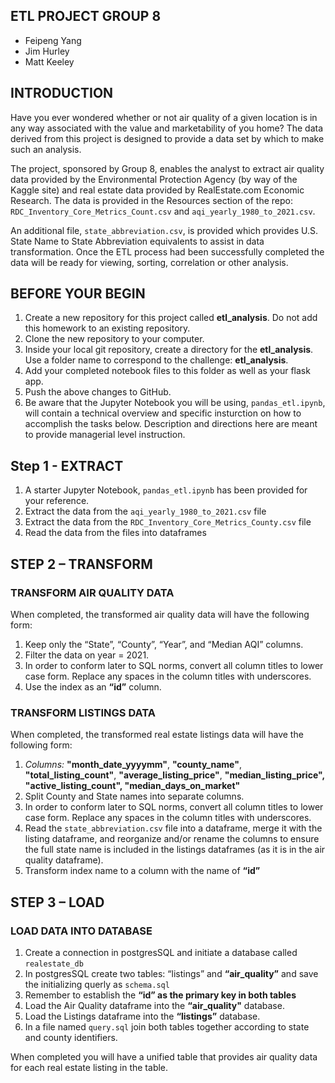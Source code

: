 ## ETL PROJECT GROUP 8

- Feipeng Yang
- Jim Hurley
- Matt Keeley


## INTRODUCTION

Have you ever wondered whether or not air quality of a given location is in any way associated with the value and marketability of you home?  The data derived from this project is designed to provide a data set by which to make such an analysis.

The project, sponsored by Group 8, enables the analyst to extract air quality data provided by the Environmental Protection Agency (by way of the Kaggle site) and real estate data provided by RealEstate.com Economic Research.  The data is provided in the Resources section of the repo: ``RDC_Inventory_Core_Metrics_Count.csv`` and  ``aqi_yearly_1980_to_2021.csv``. 

An additional file, ``state_abbreviation.csv``, is provided which provides U.S. State Name to State Abbreviation equivalents to assist in data transformation.
Once the ETL process had been successfully completed the data will be ready for viewing, sorting, correlation or other analysis.



## BEFORE YOUR BEGIN
1.	Create a new repository for this project called **etl_analysis**. Do not add this homework to an existing repository.
2.	Clone the new repository to your computer.
3.	Inside your local git repository, create a directory for the **etl_analysis**. Use a folder name to correspond to the challenge: **etl_analysis**.
4.	Add your completed notebook files to this folder as well as your flask app.
5.	Push the above changes to GitHub.
6.	Be aware that the Jupyter Notebook you will be using, ``pandas_etl.ipynb``, will contain a technical overview and specific insturction on how to accomplish the tasks below.  Description and directions here are meant to provide managerial level instruction.



## Step 1 - EXTRACT
1.	A starter Jupyter Notebook, ``pandas_etl.ipynb`` has been provided for your reference.
2.	Extract the data from the ``aqi_yearly_1980_to_2021.csv`` file
3.	Extract the data from the ``RDC_Inventory_Core_Metrics_County.csv`` file
4.	Read the data from the files into dataframes



## STEP 2 – TRANSFORM

### TRANSFORM AIR QUALITY DATA
When completed, the transformed air quality data will have the following form:
1.	Keep only the  “State”, “County”, “Year”, and “Median AQI” columns.
2.	Filter the data on year = 2021.
3.	In order to conform later to SQL norms, convert all column titles to lower case form.  Replace any spaces in the column titles with underscores.
4.	Use the index as an **“id”** column.

### TRANSFORM LISTINGS DATA
When completed, the transformed real estate listings data will have the following form:
1.	_Columns:_ **"month_date_yyyymm"**, **"county_name"**, **"total_listing_count"**, **"average_listing_price"**, **"median_listing_price", "active_listing_count", "median_days_on_market"**
2.	Split County and State names into separate columns.
3.	In order to conform later to SQL norms, convert all column titles to lower case form.  Replace any spaces in the column titles with underscores.
4.	Read the ``state_abbreviation.csv`` file into a dataframe, merge it with the listing dataframe, and reorganize and/or rename the columns to ensure the full state name is included in the listings dataframes (as it is in the air quality dataframe).  
5.	Transform index name to a column with the name of **“id”**


## STEP 3 – LOAD

### LOAD DATA INTO DATABASE
1.	Create a connection in postgresSQL and initiate a database called ``realestate_db``
2.	In postgresSQL create two tables: “listings” and **“air_quality”** and save the initializing querly as ``schema.sql``
3.	Remember to establish the **“id” as the primary key in both tables**
4.	Load the Air Quality dataframe into the **“air_quality"** database. 
5.	Load the Listings dataframe into the **“listings”** database. 
6.	In a file named ``query.sql`` join both tables together according to state and county identifiers.

When completed you will have a unified table that provides air quality data for each real estate listing in the table.
